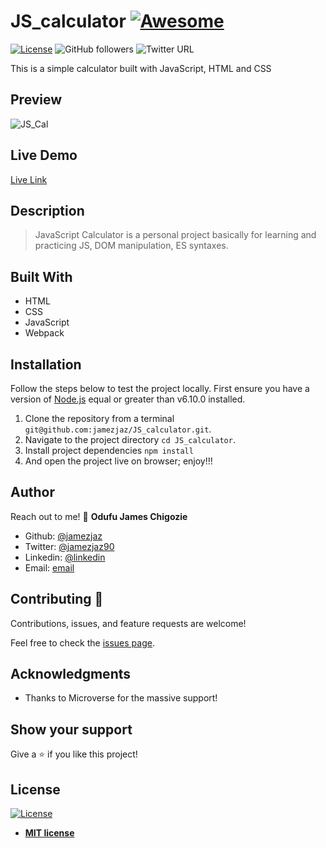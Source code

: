 # JS_calculator [![Awesome](https://cdn.rawgit.com/sindresorhus/awesome/d7305f38d29fed78fa85652e3a63e154dd8e8829/media/badge.svg)](https://github.com/jamezjaz/JS_calculator)

[![License](https://img.shields.io/badge/License-MIT-green.svg)]()
![GitHub followers](https://img.shields.io/github/followers/Jamezjaz?label=jamezjaz&style=social)
![Twitter URL](https://img.shields.io/twitter/follow/jamezjaz90?label=Follow&style=social)

This is a simple calculator built with JavaScript, HTML and CSS

## Preview
![JS_Cal](https://user-images.githubusercontent.com/57812000/96415454-3ff8fd80-11b4-11eb-85e7-fb59d9b776db.png)

## Live Demo
[Live Link](http://javascript-cal.s3-website.us-east-2.amazonaws.com/)

## Description

> JavaScript Calculator is a personal project basically for learning and practicing JS, DOM manipulation, ES syntaxes.

## Built With

- HTML
- CSS
- JavaScript
- Webpack


## Installation
Follow the steps below to test the project locally. First ensure you have a version of [Node.js](http://nodejs.org/) equal or greater than v6.10.0 installed.

1. Clone the repository from a terminal `git@github.com:jamezjaz/JS_calculator.git`.
2. Navigate to the project directory `cd JS_calculator`.
3. Install project dependencies `npm install`
4. And open the project live on browser; enjoy!!!

## Author

Reach out to me!
👤 **Odufu James Chigozie**

- Github: [@jamezjaz](https://github.com/jamezjaz)
- Twitter: [@jamezjaz90](https://twitter.com/jamezjaz90)
- Linkedin: [@linkedin](https://www.linkedin.com/in/jamesgozieodufu/)
- Email: [email](jamezjaz@gmail.com)


## Contributing 🤝

Contributions, issues, and feature requests are welcome!

Feel free to check the [issues page](https://github.com/jamezjaz/JS_calculator/issues).

## Acknowledgments

- Thanks to Microverse for the massive support!

## Show your support

Give a ⭐️ if you like this project!

## License

[![License](http://img.shields.io/:license-mit-blue.svg?style=flat-square)](http://badges.mit-license.org)

- **[MIT license](http://opensource.org/licenses/mit-license.php)**